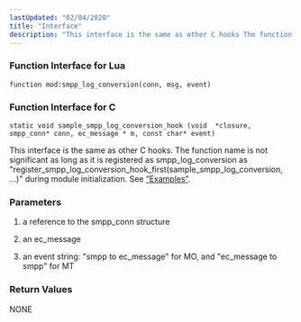```yaml
---
lastUpdated: "02/04/2020"
title: "Interface"
description: "This interface is the same as other C hooks The function name is not significant as long as it is registered as smpp log conversion as register smpp log conversion hook first sample smpp log conversion during module initialization See Section 6 3 Examples a reference to the smpp conn..."
---
```


### <a name="idp445424"></a> Function Interface for Lua

`function mod:smpp_log_conversion(conn, msg, event)`
### <a name="idp447216"></a> Function Interface for C

```
static void sample_smpp_log_conversion_hook (void  *closure,
smpp_conn* conn, ec_message * m, const char* event)
```

This interface is the same as other C hooks. The function name is not significant as long as it is registered as smpp_log_conversion as "register_smpp_log_conversion_hook_first(sample_smpp_log_conversion, ...)" during module initialization. See [“Examples”](/momentum/mobile/mobile-developer-guide/smpp-log-conversion-hook-examples).

### <a name="idp450416"></a> Parameters

1.  a reference to the smpp_conn structure

2.  an ec_message

3.  an event string: "smpp to ec_message" for MO, and "ec_message to smpp" for MT

### <a name="idp454976"></a> Return Values

NONE